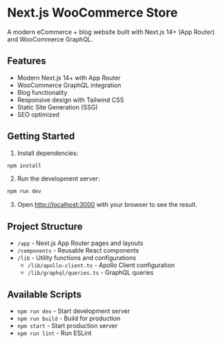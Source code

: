 # Next.js WooCommerce Store

A modern eCommerce + blog website built with Next.js 14+ (App Router) and WooCommerce GraphQL.

## Features

- Modern Next.js 14+ with App Router
- WooCommerce GraphQL integration
- Blog functionality
- Responsive design with Tailwind CSS
- Static Site Generation (SSG)
- SEO optimized

## Getting Started

1. Install dependencies:
```bash
npm install
```

2. Run the development server:
```bash
npm run dev
```

3. Open [http://localhost:3000](http://localhost:3000) with your browser to see the result.

## Project Structure

- `/app` - Next.js App Router pages and layouts
- `/components` - Reusable React components
- `/lib` - Utility functions and configurations
  - `/lib/apollo-client.ts` - Apollo Client configuration
  - `/lib/graphql/queries.ts` - GraphQL queries

## Available Scripts

- `npm run dev` - Start development server
- `npm run build` - Build for production
- `npm start` - Start production server
- `npm run lint` - Run ESLint 
